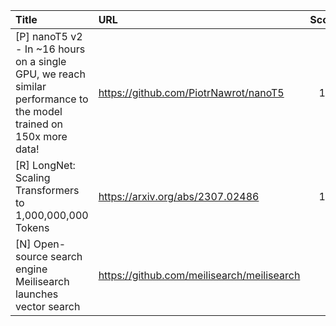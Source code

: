 | Title                                                                                                              | URL                                        |   Score | Date                |
|:-------------------------------------------------------------------------------------------------------------------|:-------------------------------------------|--------:|:--------------------|
| [P] nanoT5 v2 - In ~16 hours on a single GPU, we reach similar performance to the model trained on 150x more data! | https://github.com/PiotrNawrot/nanoT5      |     138 | 2023-07-05 13:56:50 |
| [R] LongNet: Scaling Transformers to 1,000,000,000 Tokens                                                          | https://arxiv.org/abs/2307.02486           |     111 | 2023-07-06 03:10:43 |
| [N] Open-source search engine Meilisearch launches vector search                                                   | https://github.com/meilisearch/meilisearch |      66 | 2023-07-06 13:02:59 |